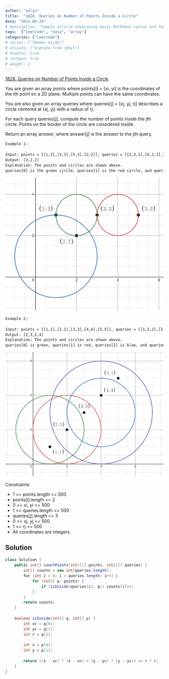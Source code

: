 ```yaml
---
author: "volyx"
title:  "1828. Queries on Number of Points Inside a Circle"
date: "2021-04-24"
# description: "Sample article showcasing basic Markdown syntax and formatting for HTML elements."
tags:  ["leetcode", "easy", "array"]
categories: ["leetcode"]
# series: ["Themes Guide"]
# aliases: ["migrate-from-jekyl"]
# ShowToc: true
# TocOpen: true
# weight: 2
---
```


[1828. Queries on Number of Points Inside a Circle](https://leetcode.com/problems/queries-on-number-of-points-inside-a-circle/)

You are given an array points where points[i] = [xi, yi] is the coordinates of the ith point on a 2D plane. Multiple points can have the same coordinates.

You are also given an array queries where queries[j] = [xj, yj, rj] describes a circle centered at (xj, yj) with a radius of rj.

For each query queries[j], compute the number of points inside the jth circle. Points on the border of the circle are considered inside.

Return an array answer, where answer[j] is the answer to the jth query.

```txt
Example 1:

Input: points = [[1,3],[3,3],[5,3],[2,2]], queries = [[2,3,1],[4,3,1],[1,1,2]]
Output: [3,2,2]
Explanation: The points and circles are shown above.
queries[0] is the green circle, queries[1] is the red circle, and queries[2] is the blue circle.
```

![ex1](/images/2021-04-17-ex1.png)

```txt
Example 2:

Input: points = [[1,1],[2,2],[3,3],[4,4],[5,5]], queries = [[1,2,2],[2,2,2],[4,3,2],[4,3,3]]
Output: [2,3,2,4]
Explanation: The points and circles are shown above.
queries[0] is green, queries[1] is red, queries[2] is blue, and queries[3] is purple.
```

![ex2](/images/2021-04-17-ex2.png)

Constraints:

- 1 <= points.length <= 500
- points[i].length == 2
- 0 <= x​​​​​​i, y​​​​​​i <= 500
- 1 <= queries.length <= 500
- queries[j].length == 3
- 0 <= xj, yj <= 500
- 1 <= rj <= 500
- All coordinates are integers.

## Solution

```java
class Solution {
    public int[] countPoints(int[][] points, int[][] queries) {
        int[] counts = new int[queries.length];
        for (int i = 0; i < queries.length; i++) {
            for (int[] p: points) {
                if (isInside(queries[i], p)) counts[i]++;
            }
        }
        return counts;
    }
    
    boolean isInside(int[] q, int[] p) {
        int xc = q[0];
        int yc = q[1];
        int r = q[2];
        
        int x = p[0];
        int y = p[1];
        
        return ((x - xc) * (x - xc) + (y - yc) * (y - yc)) <= r * r;
    }
}
```
